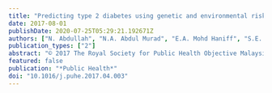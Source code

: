 ```yaml
---
title: "Predicting type 2 diabetes using genetic and environmental risk factors in a multi-ethnic Malaysian cohort"
date: 2017-08-01
publishDate: 2020-07-25T05:29:21.192671Z
authors: ["N. Abdullah", "N.A. Abdul Murad", "E.A. Mohd Haniff", "S.E. Syafruddin", "J. Attia", "C. Oldmeadow", "M.A. Kamaruddin", "N. Abd Jalal", "N. Ismail", "M. Ishak", "R. Jamal", "R.J. Scott", "E.G. Holliday"]
publication_types: ["2"]
abstract: "© 2017 The Royal Society for Public Health Objective Malaysia has a high and rising prevalence of type 2 diabetes (T2D). While environmental (non-genetic) risk factors for the disease are well established, the role of genetic variations and gene–environment interactions remain understudied in this population. This study aimed to estimate the relative contributions of environmental and genetic risk factors to T2D in Malaysia and also to assess evidence for gene–environment interactions that may explain additional risk variation. Study design This was a case–control study including 1604 Malays, 1654 Chinese and 1728 Indians from the Malaysian Cohort Project. Methods The proportion of T2D risk variance explained by known genetic and environmental factors was assessed by fitting multivariable logistic regression models and evaluating McFadden's pseudo R2 and the area under the receiver-operating characteristic curve (AUC). Models with and without the genetic risk score (GRS) were compared using the log likelihood ratio Chi-squared test and AUCs. Multiplicative interaction between genetic and environmental risk factors was assessed via logistic regression within and across ancestral groups. Interactions were assessed for the GRS and its 62 constituent variants. Results The models including environmental risk factors only had pseudo R2 values of 16.5–28.3% and AUC of 0.75–0.83. Incorporating a genetic score aggregating 62 T2D-associated risk variants significantly increased the model fit (likelihood ratio P-value of 2.50 × 10−4–4.83 × 10−12) and increased the pseudo R2 by about 1–2% and AUC by 1–3%. None of the gene–environment interactions reached significance after multiple testing adjustment, either for the GRS or individual variants. For individual variants, 33 out of 310 tested associations showed nominal statistical significance with 0.001 textless P textless 0.05. Conclusion This study suggests that known genetic risk variants contribute a significant but small amount to overall T2D risk variation in Malaysian population groups. If gene–environment interactions involving common genetic variants exist, they are likely of small effect, requiring substantially larger samples for detection."
featured: false
publication: "*Public Health*"
doi: "10.1016/j.puhe.2017.04.003"
---
```


